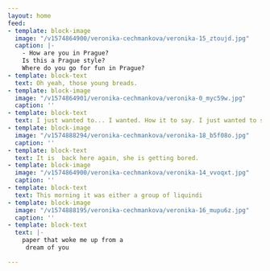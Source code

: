 ```yaml
---
layout: home
feed:
- template: block-image
  image: "/v1574864900/veronika-cechmankova/veronika-15_ztoujd.jpg"
  caption: |-
    - How are you in Prague?
    Is this a Prague style?
    Where do you go for fun in Prague?
- template: block-text
  text: Oh yeah, those young breads.
- template: block-image
  image: "/v1574864901/veronika-cechmankova/veronika-0_myc59w.jpg"
  caption: ''
- template: block-text
  text: I just wanted to... I wanted. How it to say. I just wanted to say, that…
- template: block-image
  image: "/v1574888294/veronika-cechmankova/veronika-18_b5f08o.jpg"
  caption: ''
- template: block-text
  text: It is  back here again, she is getting bored.
- template: block-image
  image: "/v1574864900/veronika-cechmankova/veronika-14_vvoqxt.jpg"
  caption: ''
- template: block-text
  text: This morning it was either a group of liquindi
- template: block-image
  image: "/v1574888195/veronika-cechmankova/veronika-16_mupu6z.jpg"
  caption: ''
- template: block-text
  text: |-
    paper that woke me up from a
     dream of you

---
```

